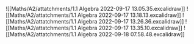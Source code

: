 ![[Maths/A2/attatchments/1.1 Algebra 2022-09-17 13.05.35.excalidraw]]
![[Maths/A2/attatchments/1.1 Algebra 2022-09-17 13.18.13.excalidraw]]
![[Maths/A2/attatchments/1.1 Algebra 2022-09-17 13.26.36.excalidraw]]
![[Maths/A2/attatchments/1.1 Algebra 2022-09-17 13.35.10.excalidraw]]
![[Maths/A2/attatchments/1.1 Algebra 2022-09-18 07.58.48.excalidraw]]